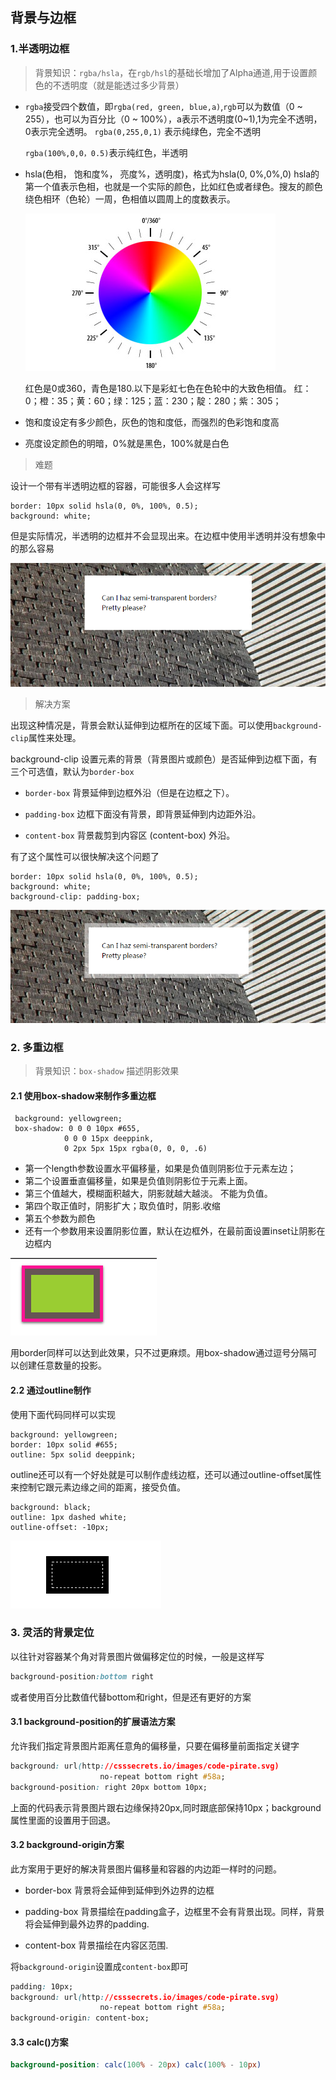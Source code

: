 ## 背景与边框
### 1.半透明边框
>  背景知识：`rgba/hsla`，在`rgb/hsl`的基础长增加了Alpha通道,用于设置颜色的不透明度（就是能透过多少背景）
*	`rgba`接受四个数值，即`rgba(red, green, blue,a)`,`rgb`可以为数值（0 ~ 255），也可以为百分比（0 ~ 100%），a表示不透明度(0~1),1为完全不透明，0表示完全透明。
	`rgba(0,255,0,1)` 表示纯绿色，完全不透明
	
	`rgba(100%,0,0，0.5)`表示纯红色，半透明
	
*  hsla(色相， 饱和度%， 亮度%，透明度)，格式为hsla(0, 0%,0%,0)
	hsla的第一个值表示色相，也就是一个实际的颜色，比如红色或者绿色。搜友的颜色绕色相环（色轮）一周，色相值以圆周上的度数表示。
	
	![enter description here][1]
	
	红色是0或360，青色是180.以下是彩虹七色在色轮中的大致色相值。
	红：0；橙：35；黄：60；绿：125；蓝：230；靛：280；紫：305；
	
*	饱和度设定有多少颜色，灰色的饱和度低，而强烈的色彩饱和度高
*	亮度设定颜色的明暗，0%就是黑色，100%就是白色

> 难题

设计一个带有半透明边框的容器，可能很多人会这样写

	border: 10px solid hsla(0, 0%, 100%, 0.5);
	background: white;
	
但是实际情况，半透明的边框并不会显现出来。在边框中使用半透明并没有想象中的那么容易

![enter description here][2]

> 解决方案

出现这种情况是，背景会默认延伸到边框所在的区域下面。可以使用`background-clip`属性来处理。

background-clip  设置元素的背景（背景图片或颜色）是否延伸到边框下面，有三个可选值，默认为`border-box`

* `border-box`
	背景延伸到边框外沿（但是在边框之下）。

* `padding-box`
	边框下面没有背景，即背景延伸到内边距外沿。
	
* `content-box`
	背景裁剪到内容区 (content-box) 外沿。
	
有了这个属性可以很快解决这个问题了
	
	border: 10px solid hsla(0, 0%, 100%, 0.5);
    background: white;
    background-clip: padding-box;
	

![enter description here][3]

### 2. 多重边框
> 背景知识：`box-shadow` 描述阴影效果

#### 2.1 使用box-shadow来制作多重边框

	 background: yellowgreen;
	 box-shadow: 0 0 0 10px #655,
				0 0 0 15px deeppink,
				0 2px 5px 15px rgba(0, 0, 0, .6)
				
				
* 第一个length参数设置水平偏移量，如果是负值则阴影位于元素左边；
* 第二个设置垂直偏移量，如果是负值则阴影位于元素上面。
* 第三个值越大，模糊面积越大，阴影就越大越淡。 不能为负值。
* 第四个取正值时，阴影扩大；取负值时，阴影.收缩
* 第五个参数为颜色
* 还有一个参数用来设置阴影位置，默认在边框外，在最前面设置inset让阴影在边框内

![enter description here][4]

用border同样可以达到此效果，只不过更麻烦。用box-shadow通过逗号分隔可以创建任意数量的投影。

#### 2.2 通过outline制作

使用下面代码同样可以实现

	background: yellowgreen;
	border: 10px solid #655;
	outline: 5px solid deeppink;
	
outline还可以有一个好处就是可以制作虚线边框，还可以通过outline-offset属性来控制它跟元素边缘之间的距离，接受负值。

	background: black;
	outline: 1px dashed white;
	outline-offset: -10px;

![enter description here][5]

### 3. 灵活的背景定位
以往针对容器某个角对背景图片做偏移定位的时候，一般是这样写

``` css
background-position:bottom right
```
或者使用百分比数值代替bottom和right，但是还有更好的方案

#### 3.1 background-position的扩展语法方案
允许我们指定背景图片距离任意角的偏移量，只要在偏移量前面指定关键字

``` css
background: url(http://csssecrets.io/images/code-pirate.svg)
					no-repeat bottom right #58a;
background-position: right 20px bottom 10px;
```

上面的代码表示背景图片跟右边缘保持20px,同时跟底部保持10px；background属性里面的设置用于回退。

#### 3.2 background-origin方案

此方案用于更好的解决背景图片偏移量和容器的内边距一样时的问题。

* border-box
	背景将会延伸到延伸到外边界的边框
	
* padding-box
	背景描绘在padding盒子，边框里不会有背景出现。同样，背景将会延伸到最外边界的padding.
	
* content-box
  背景描绘在内容区范围.

将`background-origin`设置成`content-box`即可

``` css
padding: 10px;
background: url(http://csssecrets.io/images/code-pirate.svg)
                    no-repeat bottom right #58a;
background-origin: content-box;
```

#### 3.3 calc()方案

``` scss
background-position: calc(100% - 20px) calc(100% - 10px)
```







	


  [1]: ./images/color.jpg "色轮"
  [2]: ./images/1.png "1.png"
  [3]: ./images/2.png "2.png"
  [4]: ./images/02-1.png "02-1.png"
  [5]: ./images/02-2.png "02-2.png"